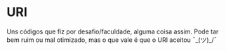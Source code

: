 # URI
Uns códigos que fiz por desafio/faculdade, alguma coisa assim. Pode tar bem ruim ou mal otimizado, mas o que vale é que o URI aceitou ¯\_(ツ)_/¯
